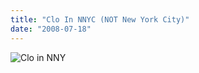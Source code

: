 ```yaml
---
title: "Clo In NNYC (NOT New York City)"
date: "2008-07-18"
---
```


![Clo in NNY](images/clo_in_NNYC.png)
